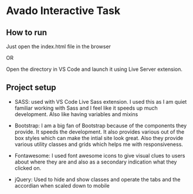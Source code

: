 # Avado Interactive Task

## How to run

Just open the index.html file in the browser

OR

Open the directory in VS Code and launch it using Live Server extension.

## Project setup

- SASS: used with VS Code Live Sass extension. I used this as I am quiet familiar working with Sass and I feel like it speeds up much development. Also like having variables and mixins

- Bootstrap: I am a big fan of Bootstrap because of the components they provide. It speeds the development. It also provides various out of the box styles which can make the intial site look great. Also they provide various utility classes and grids which helps me with responsiveness.

- Fontawesome: I used font awesome icons to give visual clues to users about where they are and also as a secondary indication what they clicked on.

- jQuery: Used to hide and show classes and operate the tabs and the accordian when scaled down to mobile
